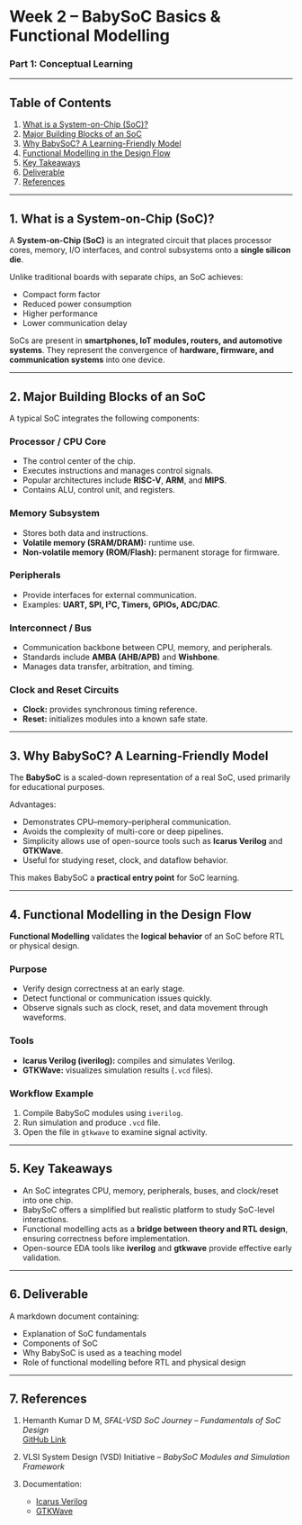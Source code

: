 # Week 2 – BabySoC Basics & Functional Modelling  
### Part 1: Conceptual Learning  

---

## Table of Contents
1. [What is a System-on-Chip (SoC)?](#1-what-is-a-system-on-chip-soc)  
2. [Major Building Blocks of an SoC](#2-major-building-blocks-of-an-soc)  
3. [Why BabySoC? A Learning-Friendly Model](#3-why-babysoc-a-learning-friendly-model)  
4. [Functional Modelling in the Design Flow](#4-functional-modelling-in-the-design-flow)  
5. [Key Takeaways](#5-key-takeaways)  
6. [Deliverable](#6-deliverable)  
7. [References](#7-references)  

---

## 1. What is a System-on-Chip (SoC)?  

A **System-on-Chip (SoC)** is an integrated circuit that places processor cores, memory, I/O interfaces, and control subsystems onto a **single silicon die**.  

Unlike traditional boards with separate chips, an SoC achieves:  
- Compact form factor  
- Reduced power consumption  
- Higher performance  
- Lower communication delay  

SoCs are present in **smartphones, IoT modules, routers, and automotive systems**. They represent the convergence of **hardware, firmware, and communication systems** into one device.  

---

## 2. Major Building Blocks of an SoC  

A typical SoC integrates the following components:  

### Processor / CPU Core  
- The control center of the chip.  
- Executes instructions and manages control signals.  
- Popular architectures include **RISC-V**, **ARM**, and **MIPS**.  
- Contains ALU, control unit, and registers.  

### Memory Subsystem  
- Stores both data and instructions.  
- **Volatile memory (SRAM/DRAM):** runtime use.  
- **Non-volatile memory (ROM/Flash):** permanent storage for firmware.  

### Peripherals  
- Provide interfaces for external communication.  
- Examples: **UART, SPI, I²C, Timers, GPIOs, ADC/DAC**.  

### Interconnect / Bus  
- Communication backbone between CPU, memory, and peripherals.  
- Standards include **AMBA (AHB/APB)** and **Wishbone**.  
- Manages data transfer, arbitration, and timing.  

### Clock and Reset Circuits  
- **Clock:** provides synchronous timing reference.  
- **Reset:** initializes modules into a known safe state.  

---

## 3. Why BabySoC? A Learning-Friendly Model  

The **BabySoC** is a scaled-down representation of a real SoC, used primarily for educational purposes.  

Advantages:  
- Demonstrates CPU–memory–peripheral communication.  
- Avoids the complexity of multi-core or deep pipelines.  
- Simplicity allows use of open-source tools such as **Icarus Verilog** and **GTKWave**.  
- Useful for studying reset, clock, and dataflow behavior.  

This makes BabySoC a **practical entry point** for SoC learning.  

---

## 4. Functional Modelling in the Design Flow  

**Functional Modelling** validates the **logical behavior** of an SoC before RTL or physical design.  

### Purpose  
- Verify design correctness at an early stage.  
- Detect functional or communication issues quickly.  
- Observe signals such as clock, reset, and data movement through waveforms.  

### Tools  
- **Icarus Verilog (iverilog):** compiles and simulates Verilog.  
- **GTKWave:** visualizes simulation results (`.vcd` files).  

### Workflow Example  
1. Compile BabySoC modules using `iverilog`.  
2. Run simulation and produce `.vcd` file.  
3. Open the file in `gtkwave` to examine signal activity.  

---

## 5. Key Takeaways  

- An SoC integrates CPU, memory, peripherals, buses, and clock/reset into one chip.  
- BabySoC offers a simplified but realistic platform to study SoC-level interactions.  
- Functional modelling acts as a **bridge between theory and RTL design**, ensuring correctness before implementation.  
- Open-source EDA tools like **iverilog** and **gtkwave** provide effective early validation.  

---

## 6. Deliverable  

A markdown document containing:  
- Explanation of SoC fundamentals  
- Components of SoC  
- Why BabySoC is used as a teaching model  
- Role of functional modelling before RTL and physical design  

---

## 7. References  

1. Hemanth Kumar D M, *SFAL-VSD SoC Journey – Fundamentals of SoC Design*  
   [GitHub Link](https://github.com/hemanthkumardm/SFAL-VSD-SoC-Journey/tree/main/11.%20Fundamentals%20of%20SoC%20Design)  

2. VLSI System Design (VSD) Initiative – *BabySoC Modules and Simulation Framework*  

3. Documentation:  
   - [Icarus Verilog](http://iverilog.icarus.com)  
   - [GTKWave](http://gtkwave.sourceforge.net)  
